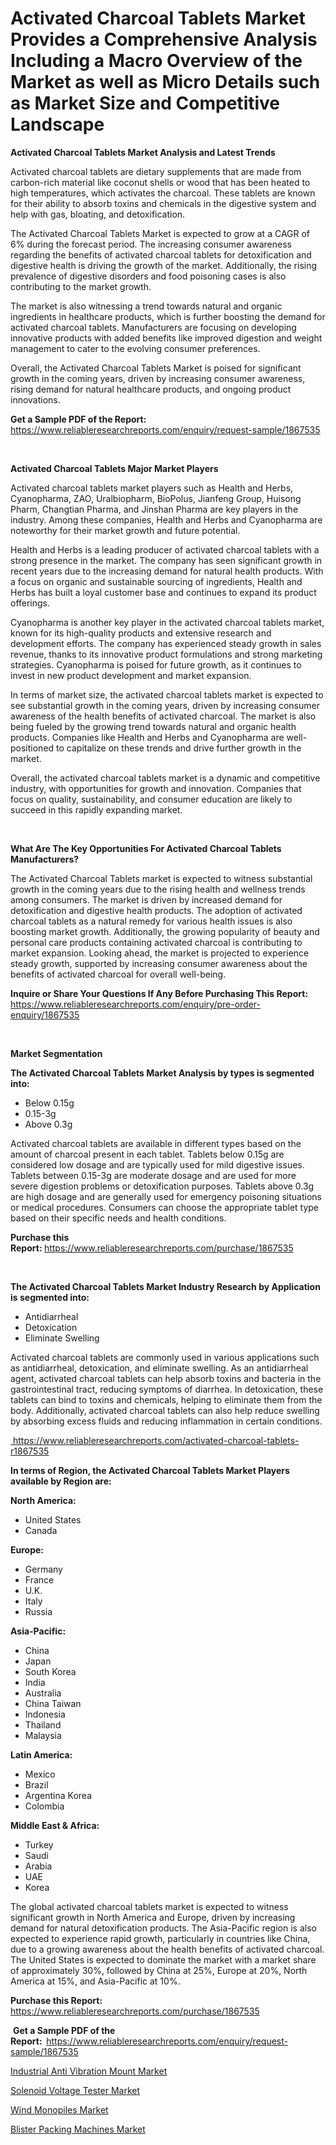 <p><h1>Activated Charcoal Tablets Market Provides a Comprehensive Analysis Including a Macro Overview of the Market as well as Micro Details such as Market Size and Competitive Landscape</h1></p><p><strong>Activated Charcoal Tablets Market Analysis and Latest Trends</strong></p>
<p><p>Activated charcoal tablets are dietary supplements that are made from carbon-rich material like coconut shells or wood that has been heated to high temperatures, which activates the charcoal. These tablets are known for their ability to absorb toxins and chemicals in the digestive system and help with gas, bloating, and detoxification.</p><p>The Activated Charcoal Tablets Market is expected to grow at a CAGR of 6% during the forecast period. The increasing consumer awareness regarding the benefits of activated charcoal tablets for detoxification and digestive health is driving the growth of the market. Additionally, the rising prevalence of digestive disorders and food poisoning cases is also contributing to the market growth.</p><p>The market is also witnessing a trend towards natural and organic ingredients in healthcare products, which is further boosting the demand for activated charcoal tablets. Manufacturers are focusing on developing innovative products with added benefits like improved digestion and weight management to cater to the evolving consumer preferences.</p><p>Overall, the Activated Charcoal Tablets Market is poised for significant growth in the coming years, driven by increasing consumer awareness, rising demand for natural healthcare products, and ongoing product innovations.</p></p>
<p><strong>Get a Sample PDF of the Report:&nbsp;</strong> <a href="https://www.reliableresearchreports.com/enquiry/request-sample/1867535">https://www.reliableresearchreports.com/enquiry/request-sample/1867535</a></p>
<p>&nbsp;</p>
<p><strong>Activated Charcoal Tablets Major Market Players</strong></p>
<p><p>Activated charcoal tablets market players such as Health and Herbs, Cyanopharma, ZAO, Uralbiopharm, BioPolus, Jianfeng Group, Huisong Pharm, Changtian Pharma, and Jinshan Pharma are key players in the industry. Among these companies, Health and Herbs and Cyanopharma are noteworthy for their market growth and future potential.</p><p>Health and Herbs is a leading producer of activated charcoal tablets with a strong presence in the market. The company has seen significant growth in recent years due to the increasing demand for natural health products. With a focus on organic and sustainable sourcing of ingredients, Health and Herbs has built a loyal customer base and continues to expand its product offerings.</p><p>Cyanopharma is another key player in the activated charcoal tablets market, known for its high-quality products and extensive research and development efforts. The company has experienced steady growth in sales revenue, thanks to its innovative product formulations and strong marketing strategies. Cyanopharma is poised for future growth, as it continues to invest in new product development and market expansion.</p><p>In terms of market size, the activated charcoal tablets market is expected to see substantial growth in the coming years, driven by increasing consumer awareness of the health benefits of activated charcoal. The market is also being fueled by the growing trend towards natural and organic health products. Companies like Health and Herbs and Cyanopharma are well-positioned to capitalize on these trends and drive further growth in the market.</p><p>Overall, the activated charcoal tablets market is a dynamic and competitive industry, with opportunities for growth and innovation. Companies that focus on quality, sustainability, and consumer education are likely to succeed in this rapidly expanding market.</p></p>
<p>&nbsp;</p>
<p><strong>What Are The Key Opportunities For Activated Charcoal Tablets Manufacturers?</strong></p>
<p><p>The Activated Charcoal Tablets market is expected to witness substantial growth in the coming years due to the rising health and wellness trends among consumers. The market is driven by increased demand for detoxification and digestive health products. The adoption of activated charcoal tablets as a natural remedy for various health issues is also boosting market growth. Additionally, the growing popularity of beauty and personal care products containing activated charcoal is contributing to market expansion. Looking ahead, the market is projected to experience steady growth, supported by increasing consumer awareness about the benefits of activated charcoal for overall well-being.</p></p>
<p><strong>Inquire or Share Your Questions If Any Before Purchasing This Report:</strong> <a href="https://www.reliableresearchreports.com/enquiry/pre-order-enquiry/1867535">https://www.reliableresearchreports.com/enquiry/pre-order-enquiry/1867535</a></p>
<p>&nbsp;</p>
<p><strong>Market Segmentation</strong></p>
<p><strong>The Activated Charcoal Tablets Market Analysis by types is segmented into:</strong></p>
<p><ul><li>Below 0.15g</li><li>0.15-3g</li><li>Above 0.3g</li></ul></p>
<p><p>Activated charcoal tablets are available in different types based on the amount of charcoal present in each tablet. Tablets below 0.15g are considered low dosage and are typically used for mild digestive issues. Tablets between 0.15-3g are moderate dosage and are used for more severe digestion problems or detoxification purposes. Tablets above 0.3g are high dosage and are generally used for emergency poisoning situations or medical procedures. Consumers can choose the appropriate tablet type based on their specific needs and health conditions.</p></p>
<p><strong>Purchase this Report:&nbsp;</strong><a href="https://www.reliableresearchreports.com/purchase/1867535">https://www.reliableresearchreports.com/purchase/1867535</a></p>
<p>&nbsp;</p>
<p><strong>The Activated Charcoal Tablets Market Industry Research by Application is segmented into:</strong></p>
<p><ul><li>Antidiarrheal</li><li>Detoxication</li><li>Eliminate Swelling</li></ul></p>
<p><p>Activated charcoal tablets are commonly used in various applications such as antidiarrheal, detoxication, and eliminate swelling. As an antidiarrheal agent, activated charcoal tablets can help absorb toxins and bacteria in the gastrointestinal tract, reducing symptoms of diarrhea. In detoxication, these tablets can bind to toxins and chemicals, helping to eliminate them from the body. Additionally, activated charcoal tablets can also help reduce swelling by absorbing excess fluids and reducing inflammation in certain conditions.</p></p>
<p><a href="https://www.reliableresearchreports.com/activated-charcoal-tablets-r1867535">&nbsp;https://www.reliableresearchreports.com/activated-charcoal-tablets-r1867535</a></p>
<p><strong>In terms of Region, the Activated Charcoal Tablets Market Players available by Region are:</strong></p>
<p>
    <p> <strong> North America: </strong>
        <ul>
            <li>United States</li>
            <li>Canada</li>
        </ul>
        </p> 
    <p> <strong> Europe: </strong>
        <ul>
            <li>Germany</li>
            <li>France</li>
            <li>U.K.</li>
            <li>Italy</li>
            <li>Russia</li>
        </ul>
        </p> 
    <p> <strong> Asia-Pacific: </strong>
        <ul>
            <li>China</li>
            <li>Japan</li>
            <li>South Korea</li>
            <li>India</li>
            <li>Australia</li>
            <li>China Taiwan</li>
            <li>Indonesia</li>
            <li>Thailand</li>
            <li>Malaysia</li>
        </ul>
        </p> 
    <p> <strong> Latin America: </strong>
        <ul>
            <li>Mexico</li>
            <li>Brazil</li>
            <li>Argentina Korea</li>
            <li>Colombia</li>
        </ul>
        </p> 
    <p> <strong> Middle East & Africa: </strong>
        <ul>
            <li>Turkey</li>
            <li>Saudi</li>
            <li>Arabia</li>
            <li>UAE</li>
            <li>Korea</li>
        </ul>
    </p>
    </p>
<p><p>The global activated charcoal tablets market is expected to witness significant growth in North America and Europe, driven by increasing demand for natural detoxification products. The Asia-Pacific region is also expected to experience rapid growth, particularly in countries like China, due to a growing awareness about the health benefits of activated charcoal. The United States is expected to dominate the market with a market share of approximately 30%, followed by China at 25%, Europe at 20%, North America at 15%, and Asia-Pacific at 10%.</p></p>
<p><strong>Purchase this Report: </strong><a href="https://www.reliableresearchreports.com/purchase/1867535">https://www.reliableresearchreports.com/purchase/1867535</a></p>
<p>&nbsp;<strong>Get a Sample PDF of the Report:&nbsp;&nbsp;</strong><a href="https://www.reliableresearchreports.com/enquiry/request-sample/1867535">https://www.reliableresearchreports.com/enquiry/request-sample/1867535</a></p>
<p><strong></strong></p>
<p><p><a href="https://github.com/ajohirul8010/Market-Research-Report-List-1/blob/main/industrial-anti-vibration-mount-market.md">Industrial Anti Vibration Mount Market</a></p><p><a href="https://www.linkedin.com/pulse/solenoid-voltage-tester-market-report-reveals-latest-trends-bpkke?trackingId=u5JxvxxAP2gc8Tml7QTsHA%3D%3D">Solenoid Voltage Tester Market</a></p><p><a href="https://github.com/jahid123ahm/Market-Research-Report-List-1/blob/main/wind-monopiles-market.md">Wind Monopiles Market</a></p><p><a href="https://www.linkedin.com/pulse/blister-packing-machines-market-size-outlook-forecast-2024-xu7ge?trackingId=P41pkVqm3UxSIYNtSC40mA%3D%3D">Blister Packing Machines Market</a></p></p>